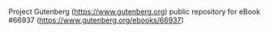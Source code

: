 Project Gutenberg (https://www.gutenberg.org) public repository for
eBook #66937 (https://www.gutenberg.org/ebooks/66937)
